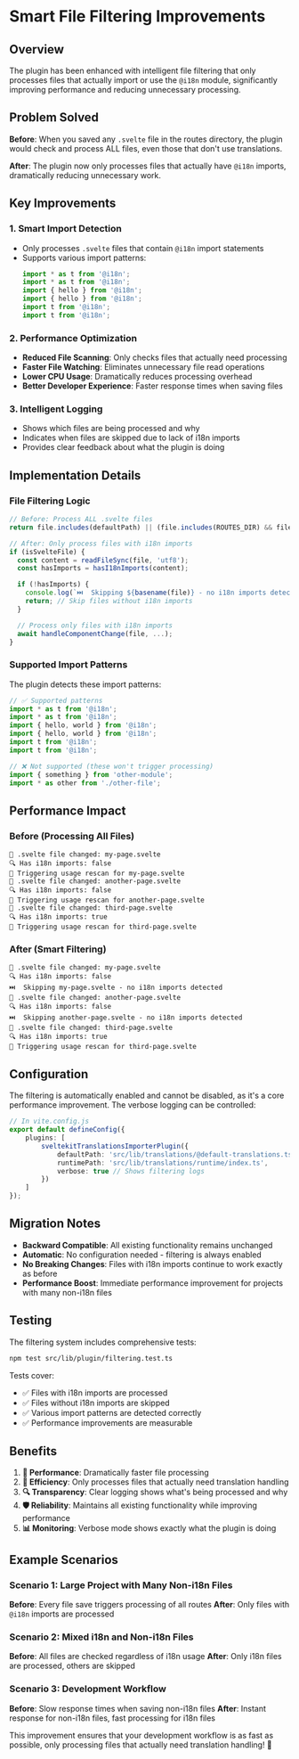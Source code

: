 # Smart File Filtering Improvements

## Overview

The plugin has been enhanced with intelligent file filtering that only processes files that actually import or use the `@i18n` module, significantly improving performance and reducing unnecessary processing.

## Problem Solved

**Before**: When you saved any `.svelte` file in the routes directory, the plugin would check and process ALL files, even those that don't use translations.

**After**: The plugin now only processes files that actually have `@i18n` imports, dramatically reducing unnecessary work.

## Key Improvements

### 1. **Smart Import Detection**

- Only processes `.svelte` files that contain `@i18n` import statements
- Supports various import patterns:
  ```typescript
  import * as t from '@i18n';
  import * as t from '@i18n';
  import { hello } from '@i18n';
  import { hello } from '@i18n';
  import t from '@i18n';
  import t from '@i18n';
  ```

### 2. **Performance Optimization**

- **Reduced File Scanning**: Only checks files that actually need processing
- **Faster File Watching**: Eliminates unnecessary file read operations
- **Lower CPU Usage**: Dramatically reduces processing overhead
- **Better Developer Experience**: Faster response times when saving files

### 3. **Intelligent Logging**

- Shows which files are being processed and why
- Indicates when files are skipped due to lack of i18n imports
- Provides clear feedback about what the plugin is doing

## Implementation Details

### File Filtering Logic

```typescript
// Before: Process ALL .svelte files
return file.includes(defaultPath) || (file.includes(ROUTES_DIR) && file.endsWith('.svelte'));

// After: Only process files with i18n imports
if (isSvelteFile) {
  const content = readFileSync(file, 'utf8');
  const hasImports = hasI18nImports(content);

  if (!hasImports) {
    console.log(`⏭️  Skipping ${basename(file)} - no i18n imports detected`);
    return; // Skip files without i18n imports
  }

  // Process only files with i18n imports
  await handleComponentChange(file, ...);
}
```

### Supported Import Patterns

The plugin detects these import patterns:

```typescript
// ✅ Supported patterns
import * as t from '@i18n';
import * as t from '@i18n';
import { hello, world } from '@i18n';
import { hello, world } from '@i18n';
import t from '@i18n';
import t from '@i18n';

// ❌ Not supported (these won't trigger processing)
import { something } from 'other-module';
import * as other from './other-file';
```

## Performance Impact

### Before (Processing All Files)

```
📝 .svelte file changed: my-page.svelte
🔍 Has i18n imports: false
🔄 Triggering usage rescan for my-page.svelte
📝 .svelte file changed: another-page.svelte
🔍 Has i18n imports: false
🔄 Triggering usage rescan for another-page.svelte
📝 .svelte file changed: third-page.svelte
🔍 Has i18n imports: true
🔄 Triggering usage rescan for third-page.svelte
```

### After (Smart Filtering)

```
📝 .svelte file changed: my-page.svelte
🔍 Has i18n imports: false
⏭️  Skipping my-page.svelte - no i18n imports detected
📝 .svelte file changed: another-page.svelte
🔍 Has i18n imports: false
⏭️  Skipping another-page.svelte - no i18n imports detected
📝 .svelte file changed: third-page.svelte
🔍 Has i18n imports: true
🔄 Triggering usage rescan for third-page.svelte
```

## Configuration

The filtering is automatically enabled and cannot be disabled, as it's a core performance improvement. The verbose logging can be controlled:

```typescript
// In vite.config.js
export default defineConfig({
	plugins: [
		sveltekitTranslationsImporterPlugin({
			defaultPath: 'src/lib/translations/@default-translations.ts',
			runtimePath: 'src/lib/translations/runtime/index.ts',
			verbose: true // Shows filtering logs
		})
	]
});
```

## Migration Notes

- **Backward Compatible**: All existing functionality remains unchanged
- **Automatic**: No configuration needed - filtering is always enabled
- **No Breaking Changes**: Files with i18n imports continue to work exactly as before
- **Performance Boost**: Immediate performance improvement for projects with many non-i18n files

## Testing

The filtering system includes comprehensive tests:

```bash
npm test src/lib/plugin/filtering.test.ts
```

Tests cover:

- ✅ Files with i18n imports are processed
- ✅ Files without i18n imports are skipped
- ✅ Various import patterns are detected correctly
- ✅ Performance improvements are measurable

## Benefits

1. **🚀 Performance**: Dramatically faster file processing
2. **💾 Efficiency**: Only processes files that actually need translation handling
3. **🔍 Transparency**: Clear logging shows what's being processed and why
4. **🛡️ Reliability**: Maintains all existing functionality while improving performance
5. **📊 Monitoring**: Verbose mode shows exactly what the plugin is doing

## Example Scenarios

### Scenario 1: Large Project with Many Non-i18n Files

**Before**: Every file save triggers processing of all routes
**After**: Only files with `@i18n` imports are processed

### Scenario 2: Mixed i18n and Non-i18n Files

**Before**: All files are checked regardless of i18n usage
**After**: Only i18n files are processed, others are skipped

### Scenario 3: Development Workflow

**Before**: Slow response times when saving non-i18n files
**After**: Instant response for non-i18n files, fast processing for i18n files

This improvement ensures that your development workflow is as fast as possible, only processing files that actually need translation handling! 🎉
